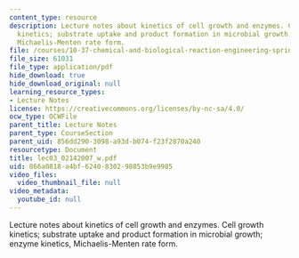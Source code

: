 ```yaml
---
content_type: resource
description: Lecture notes about kinetics of cell growth and enzymes. Cell growth
  kinetics; substrate uptake and product formation in microbial growth; enzyme kinetics,
  Michaelis-Menten rate form.
file: /courses/10-37-chemical-and-biological-reaction-engineering-spring-2007/866a0818a4bf6240830298853b9e9985_lec03_02142007_w.pdf
file_size: 61031
file_type: application/pdf
hide_download: true
hide_download_original: null
learning_resource_types:
- Lecture Notes
license: https://creativecommons.org/licenses/by-nc-sa/4.0/
ocw_type: OCWFile
parent_title: Lecture Notes
parent_type: CourseSection
parent_uid: 856dd290-3098-a93d-b074-f23f2870a240
resourcetype: Document
title: lec03_02142007_w.pdf
uid: 866a0818-a4bf-6240-8302-98853b9e9985
video_files:
  video_thumbnail_file: null
video_metadata:
  youtube_id: null
---
```

Lecture notes about kinetics of cell growth and enzymes. Cell growth kinetics; substrate uptake and product formation in microbial growth; enzyme kinetics, Michaelis-Menten rate form.